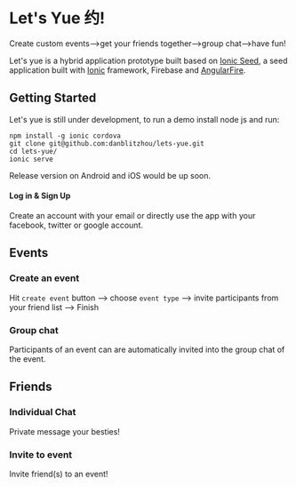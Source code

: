 Let's Yue 约!
=========================

Create custom events-->get your friends together-->group chat-->have fun!

Let's yue is a hybrid application prototype built based on [Ionic Seed](https://github.com/firebase/seed-ionic), a seed application built with [Ionic](http://ionicframework.com/) framework, Firebase and [AngularFire](https://www.firebase.com/docs/web/libraries/angular/).

## Getting Started

Let's yue is still under development, to run a demo install node js and run:

```
npm install -g ionic cordova
git clone git@github.com:danblitzhou/lets-yue.git
cd lets-yue/
ionic serve
```

Release version on Android and iOS would be up soon.
#### Log in & Sign Up

Create an account with your email or directly use the app with your facebook, twitter or google account.

## Events
### Create an event
Hit `create event` button --> choose `event type` --> invite participants from your friend list --> Finish

### Group chat
Participants of an event can are automatically invited into the group chat of the event.

## Friends

### Individual Chat
Private message your besties!

### Invite to event
Invite friend(s) to an event!
